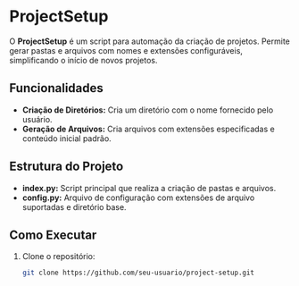 # ProjectSetup

O **ProjectSetup** é um script para automação da criação de projetos. Permite gerar pastas e arquivos com nomes e extensões configuráveis, simplificando o início de novos projetos.

## Funcionalidades

- **Criação de Diretórios:** Cria um diretório com o nome fornecido pelo usuário.
- **Geração de Arquivos:** Cria arquivos com extensões especificadas e conteúdo inicial padrão.

## Estrutura do Projeto

- **index.py:** Script principal que realiza a criação de pastas e arquivos.
- **config.py:** Arquivo de configuração com extensões de arquivo suportadas e diretório base.

## Como Executar

1. Clone o repositório:
   ```sh
   git clone https://github.com/seu-usuario/project-setup.git
